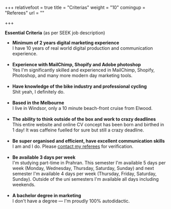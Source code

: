 +++
relativefoot = true
title = "Criterias"
weight = "10"
comingup = "Referees"
url = ""

+++

**Essential Criteria** (as per SEEK job description)

- **Minimum of 2 years digital marketing experience**
<br>I have 10 years of real world digital production and communication experience.
<br><br>
- **Experience with MailChimp, Shopify and Adobe photoshop**
<br>Yes I'm significantly skilled and experienced in MailChimp, Shopify, Photoshop, and many more modern day marketing tools.
<br><br>
- **Have knowledge of the bike industry and professional cycling**
<br>Shit yeah, I definitely do.
<br><br>
- **Based in the Melbourne**
<br>I live in Windsor, only a 10 minute beach-front cruise from Elwood.
<br><br>
- **The ability to think outside of the box and work to crazy deadlines**
<br>This entire website and online CV concept has been born and birthed in 1 day! It was caffeine fuelled for sure but still a crazy deadline.
<br><br>
- **Be super organised and efficient, have excellent communication skills**
<br>I am and I do. Please <a href="/referees">contact my referees</a> for verification.
<br><br>
- **Be available 3 days per week**
<br>I'm studying part-time in Prahran. This semester I'm available 5 days per week (Monday, Wednesday, Thursday, Saturday, Sunday) and next semester I'm available 4 days per week (Thursday, Friday, Saturday, Sunday). Outside of the uni semesters I'm available all days including weekends.
<br><br>
- **A bachelor degree in marketing**
<br>I don't have a degree — I'm proudly 100% autodidactic.
<br><br>

<br><br>
